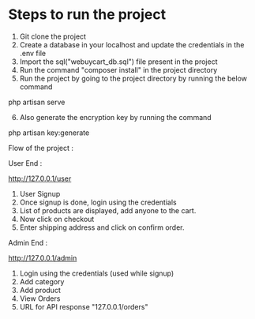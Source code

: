 Steps to run the project
=========================

1) Git clone the project
2) Create a database in your localhost and update the credentials in the .env file
3) Import the sql("webuycart_db.sql") file present in the project
4) Run the command "composer install" in the project directory
5) Run the project by going to the project directory by running the below command
 
 php artisan serve

6) Also generate the encryption key by running the command 

php artisan key:generate


Flow of the project : 

User End : 

http://127.0.0.1/user

1) User Signup
2) Once signup is done, login using the credentials
3) List of products are displayed, add anyone to the cart.
4) Now click on checkout
5) Enter shipping address and click on confirm order.


Admin End : 

http://127.0.0.1/admin

1) Login using the credentials (used while signup)
2) Add category
3) Add product
4) View Orders
5) URL for API response "127.0.0.1/orders"